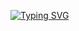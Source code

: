 [![Typing SVG](https://readme-typing-svg.demolab.com/?lines=Hi~~~~+I'm+Rokdam)](https://git.io/typing-svg)

